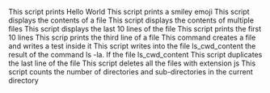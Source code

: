 This script prints Hello World
This script prints a smiley emoji
This script displays the contents of a file
This script displays the contents of multiple files
This script displays the last 10 lines of the file
This script prints the first 10 lines
This scrip prints the third line of a file
This command creates a file and writes a test inside it
This script writes into the file ls_cwd_content the result of the command ls -la. If the file ls_cwd_content
This script duplicates the last line of the file
This script deletes all the files with extension js
This script counts the number of directories and sub-directories in the current directory
